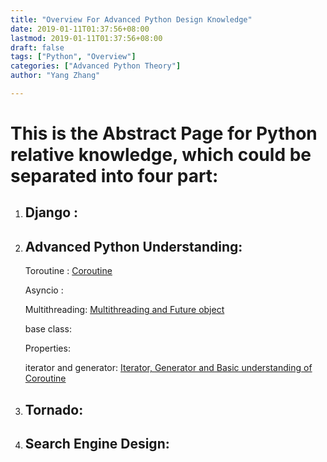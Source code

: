 ```yaml
---
title: "Overview For Advanced Python Design Knowledge"
date: 2019-01-11T01:37:56+08:00
lastmod: 2019-01-11T01:37:56+08:00
draft: false
tags: ["Python", "Overview"]
categories: ["Advanced Python Theory"]
author: "Yang Zhang"

---
```


# This is the **Abstract Page** for Python relative knowledge, which could be separated into four part:

1. ## Django :
2. ## Advanced Python Understanding:
    Toroutine : [Coroutine](https://yangzhanghavefun.github.io/yzzhan/post/coroutine/)

    Asyncio :

    Multithreading: [Multithreading and Future object](https://yangzhanghavefun.github.io/yzzhan/post/multithreads/)

    base class:

    Properties:

    iterator and generator: [Iterator, Generator and Basic understanding of Coroutine](https://yangzhanghavefun.github.io/yzzhan/post/generator/)

3. ## Tornado:
4. ## Search Engine Design:
